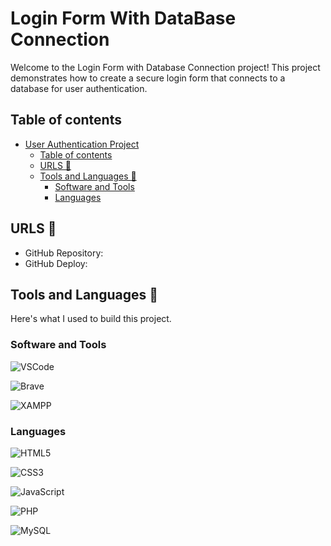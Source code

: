 # Login Form With DataBase Connection

Welcome to the Login Form with Database Connection project! This project demonstrates how to create a secure login form that connects to a database for user authentication.

## Table of contents

- [User Authentication Project](#)
  - [Table of contents](#table-of-contents)
  - [URLS 🔗](#urls-)
  - [Tools and Languages 🔨](#tools-and-languages-)
    - [Software and Tools](#software-and-tools)
    - [Languages](#languages)
  

## URLS 🔗

- GitHub Repository:
- GitHub Deploy:

## Tools and Languages 🔨

Here's what I used to build this project.

### Software and Tools

![VSCode](https://img.shields.io/badge/Visual%20Studio%20Code-007ACC.svg?style=for-the-badge&logo=Visual-Studio-Code&logoColor=white)

![Brave](https://img.shields.io/badge/Brave-FB542B.svg?style=for-the-badge&logo=Brave&logoColor=white)

![XAMPP](https://img.shields.io/badge/-XAMPP-FB7A24?style=for-the-badge&logo=xampp&logoColor=white)


### Languages

![HTML5](https://img.shields.io/badge/html5-%23E34F26.svg?style=for-the-badge&logo=html5&logoColor=white)

![CSS3](https://img.shields.io/badge/css3-%231572B6.svg?style=for-the-badge&logo=css3&logoColor=white)

![JavaScript](https://img.shields.io/badge/javascript-%23323330.svg?style=for-the-badge&logo=javascript&logoColor=%23F7DF1E)

![PHP](https://img.shields.io/badge/-PHP-777BB4?style=for-the-badge&logo=php&logoColor=white)

![MySQL](https://img.shields.io/badge/-MySQL-4479A1?style=for-the-badge&logo=mysql&logoColor=white)





